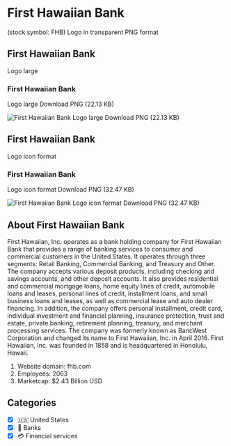 # First Hawaiian Bank
 (stock symbol: FHB) Logo in transparent PNG format

## First Hawaiian Bank
 Logo large

### First Hawaiian Bank
 Logo large Download PNG (22.13 KB)

![First Hawaiian Bank
 Logo large Download PNG (22.13 KB)](/img/orig/FHB_BIG-09be652e.png)

## First Hawaiian Bank
 Logo icon format

### First Hawaiian Bank
 Logo icon format Download PNG (32.47 KB)

![First Hawaiian Bank
 Logo icon format Download PNG (32.47 KB)](/img/orig/FHB-13e39b15.png)

## About First Hawaiian Bank


First Hawaiian, Inc. operates as a bank holding company for First Hawaiian Bank that provides a range of banking services to consumer and commercial customers in the United States. It operates through three segments: Retail Banking, Commercial Banking, and Treasury and Other. The company accepts various deposit products, including checking and savings accounts, and other deposit accounts. It also provides residential and commercial mortgage loans, home equity lines of credit, automobile loans and leases, personal lines of credit, installment loans, and small business loans and leases, as well as commercial lease and auto dealer financing. In addition, the company offers personal installment, credit card, individual investment and financial planning, insurance protection, trust and estate, private banking, retirement planning, treasury, and merchant processing services. The company was formerly known as BancWest Corporation and changed its name to First Hawaiian, Inc. in April 2016. First Hawaiian, Inc. was founded in 1858 and is headquartered in Honolulu, Hawaii.

1. Website domain: fhb.com
2. Employees: 2063
3. Marketcap: $2.43 Billion USD


## Categories
- [x] 🇺🇸 United States
- [x] 🏦 Banks
- [x] 💳 Financial services
